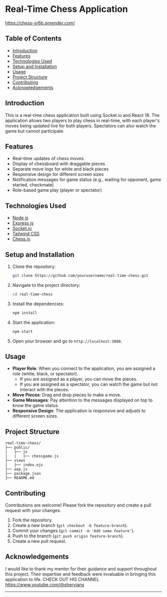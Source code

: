 # Real-Time Chess Application
https://chess-sr6b.onrender.com/
## Table of Contents

- [Introduction](#introduction)
- [Features](#features)
- [Technologies Used](#technologies-used)
- [Setup and Installation](#setup-and-installation)
- [Usage](#usage)
- [Project Structure](#project-structure)
- [Contributing](#contributing)
- [Acknowledgements](#acknowledgements)

## Introduction

This is a real-time chess application built using Socket.io and React 18. The application allows two players to play chess in real-time, with each player's moves being updated live for both players. Spectators can also watch the game but cannot participate.

## Features

- Real-time updates of chess moves
- Display of chessboard with draggable pieces
- Separate move logs for white and black pieces
- Responsive design for different screen sizes
- Notification messages for game status (e.g., waiting for opponent, game started, checkmate)
- Role-based game play (player or spectator)

## Technologies Used

- [Node js](https://reactjs.org/](https://nodejs.org/docs/latest/api/))
- [Express js](https://expressjs.com/)
- [Socket.io](https://socket.io/)
- [Tailwind CSS](https://tailwindcss.com/)
- [Chess.js](https://github.com/jhlywa/chess.js)

## Setup and Installation

1. Clone the repository:
    ```bash
    git clone https://github.com/yourusername/real-time-chess.git
    ```
2. Navigate to the project directory:
    ```bash
    cd real-time-chess
    ```
3. Install the dependencies:
    ```bash
    npm install
    ```
4. Start the application:
    ```bash
    npm start
    ```
5. Open your browser and go to `http://localhost:3000`.

## Usage

- **Player Role**: When you connect to the application, you are assigned a role (white, black, or spectator).
  - If you are assigned as a player, you can move the pieces.
  - If you are assigned as a spectator, you can watch the game but not interact with the pieces.
- **Move Pieces**: Drag and drop pieces to make a move.
- **Game Messages**: Pay attention to the messages displayed on top to know the game status.
- **Responsive Design**: The application is responsive and adjusts to different screen sizes.

## Project Structure

```plaintext
real-time-chess/
├── public/
|   ├── js
|   |   ├── chessgame.js
├── views
|   ├── index.ejs
├── aap.js
├── package.json
├── README.md
```

## Contributing

Contributions are welcome! Please fork the repository and create a pull request with your changes.

1. Fork the repository.
2. Create a new branch (`git checkout -b feature-branch`).
3. Commit your changes (`git commit -m 'Add some feature'`).
4. Push to the branch (`git push origin feature-branch`).
5. Create a new pull request.

## Acknowledgements

I would like to thank my mentor for their guidance and support throughout this project. Their expertise and feedback were invaluable in bringing this application to life.
CHECK OUT HIS CHANNEL https://www.youtube.com/@sheryians

---
